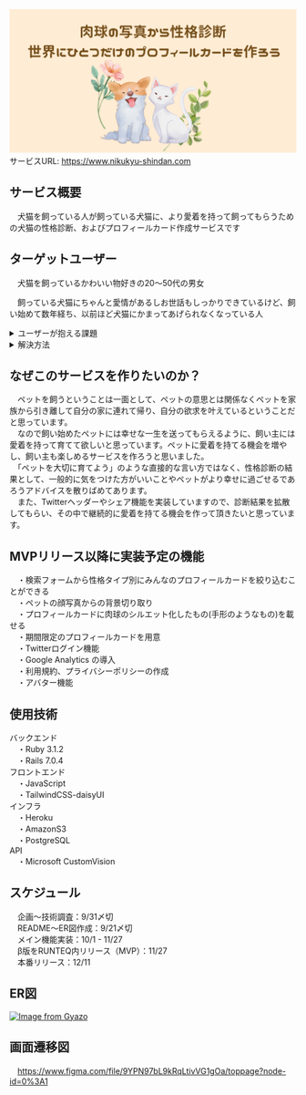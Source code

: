 ![ロゴ画像](app/assets/images/ogp.png)
　サービスURL: https://www.nikukyu-shindan.com
## サービス概要

　犬猫を飼っている人が飼っている犬猫に、より愛着を持って飼ってもらうための犬猫の性格診断、およびプロフィールカード作成サービスです

## ターゲットユーザー

　犬猫を飼っているかわいい物好きの20〜50代の男女

　飼っている犬猫にちゃんと愛情があるしお世話もしっかりできているけど、飼い始めて数年経ち、以前ほど犬猫にかまってあげられなくなっている人<br>

<details>
 <summary>ユーザーが抱える課題</summary>
　犬猫を飼い始めた当初は小さかったしすごく可愛くて愛情を持って育ててきた<br>
　今も可愛いと思うしお世話もしっかりできているが、飼い始めた当初よりはかまってあげられていない
</details>

<details>
 <summary>解決方法</summary>
　①肉球の性格診断結果を通して犬猫の行動、性格により興味を持ってもらう<br>
　②プロフィールカードをSNSプロフィールに設定していただくことで、さらに身近に犬猫を感じてもらう<br>
　③シェア機能による性格診断結果やプロフィールカードの共有で、飼い主同士のコミュニケーションをしてもらう<br>
　これら①〜③を通して飼い主が犬猫を意識するきっかけを多くつくり、今までより愛着を持って飼ってもらう
</details>

## なぜこのサービスを作りたいのか？<br>
　ペットを飼うということは一面として、ペットの意思とは関係なくペットを家族から引き離して自分の家に連れて帰り、自分の欲求を叶えているということだと思っています。<br>
　なので飼い始めたペットには幸せな一生を送ってもらえるように、飼い主には愛着を持って育てて欲しいと思っています。ペットに愛着を持てる機会を増やし、飼い主も楽しめるサービスを作ろうと思いました。<br>
　「ペットを大切に育てよう」のような直接的な言い方ではなく、性格診断の結果として、一般的に気をつけた方がいいことやペットがより幸せに過ごせるであろうアドバイスを散りばめてあります。<br>
　また、Twitterヘッダーやシェア機能を実装していますので、診断結果を拡散してもらい、その中で継続的に愛着を持てる機会を作って頂きたいと思っています。

## MVPリリース以降に実装予定の機能

　・検索フォームから性格タイプ別にみんなのプロフィールカードを絞り込むことができる<br>
　・ペットの顔写真からの背景切り取り<br>
　・プロフィールカードに肉球のシルエット化したもの(手形のようなもの)を載せる<br>
　・期間限定のプロフィールカードを用意<br>
　・Twitterログイン機能<br>
　・Google Analytics の導入<br>
　・利用規約、プライバシーポリシーの作成<br>
　・アバター機能<br>

## 使用技術
バックエンド<br>
　・Ruby 3.1.2<br>
　・Rails 7.0.4<br>
フロントエンド<br>
　・JavaScript<br>
　・TailwindCSS-daisyUI<br>
インフラ<br>
　・Heroku<br>
　・AmazonS3<br>
　・PostgreSQL<br>
API<br>
　・Microsoft CustomVision<br>

## スケジュール
　企画〜技術調査：9/31〆切<br>
　README〜ER図作成：9/21〆切<br>
　メイン機能実装：10/1 - 11/27<br>
　β版をRUNTEQ内リリース（MVP）：11/27<br>
　本番リリース：12/11<br>

## ER図
[![Image from Gyazo](https://i.gyazo.com/c56d6c07c8bc26b16488ba5c8b2ebd7c.png)](https://gyazo.com/c56d6c07c8bc26b16488ba5c8b2ebd7c)

## 画面遷移図
　https://www.figma.com/file/9YPN97bL9kRqLtivVG1gOa/toppage?node-id=0%3A1<br>
